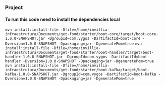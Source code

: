 ### Project

#### To run this code need to install the dependencies local

`
mvn install:install-file -Dfile=/home/invillia-infraestrutura/Documents/get-food/starter/boot-core/target/boot-core-1.0.0-SNAPSHOT.jar -DgroupId=com.vygos -DartifactId=boot-core -Dversion=1.0.0-SNAPSHOT -Dpackaging=jar -DgeneratePom=true
`
`
mvn install:install-file -Dfile=/home/invillia-infraestrutura/Documents/get-food/starter/boot-handler/target/boot-handler-1.0.0-SNAPSHOT.jar -DgroupId=com.vygos -DartifactId=boot-handler -Dversion=1.0.0-SNAPSHOT -Dpackaging=jar -DgeneratePom=true
`
`
mvn install:install-file -Dfile=/home/invillia-infraestrutura/Documents/get-food/starter/boot-kafka/target/boot-kafka-1.0.0-SNAPSHOT.jar -DgroupId=com.vygos -DartifactId=boot-kafka -Dversion=1.0.0-SNAPSHOT -Dpackaging=jar -DgeneratePom=true
`
